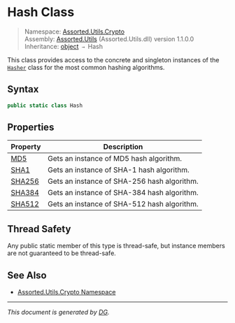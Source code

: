 ﻿# Hash Class

> Namespace: [Assorted.Utils.Crypto](index.md#assortedutilscrypto-namespace)\
> Assembly: [Assorted.Utils](index.md) (Assorted.Utils.dll) version 1.1.0.0\
> Inheritance: [object](https://docs.microsoft.com/en-us/dotnet/api/system.object) `→` Hash

This class provides access to the concrete and singleton instances of the [`Hasher`](Assorted.Utils.Crypto.Hasher.md) class for the most common hashing algorithms.

## Syntax

```csharp
public static class Hash
```

## Properties

Property | Description
--- | ---
[MD5](Assorted.Utils.Crypto.Hash.MD5.md) | Gets an instance of MD5 hash algorithm.
[SHA1](Assorted.Utils.Crypto.Hash.SHA1.md) | Gets an instance of SHA-1 hash algorithm.
[SHA256](Assorted.Utils.Crypto.Hash.SHA256.md) | Gets an instance of SHA-256 hash algorithm.
[SHA384](Assorted.Utils.Crypto.Hash.SHA384.md) | Gets an instance of SHA-384 hash algorithm.
[SHA512](Assorted.Utils.Crypto.Hash.SHA512.md) | Gets an instance of SHA-512 hash algorithm.

## Thread Safety

Any public static member of this type is thread\-safe, but instance members are not guaranteed to be thread\-safe.

## See Also

- [Assorted.Utils.Crypto Namespace](index.md#assortedutilscrypto-namespace)

---

_This document is generated by [DG](https://github.com/Khojasteh/dg)._

